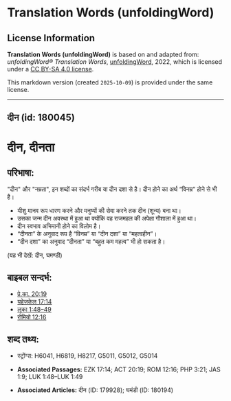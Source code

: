 # Translation Words (unfoldingWord)

## License Information

**Translation Words (unfoldingWord)** is based on and adapted from: _unfoldingWord® Translation Words_, [unfoldingWord](https://unfoldingword.org/utw), 2022, which is licensed under a [CC BY-SA 4.0 license](https://creativecommons.org/licenses/by-sa/4.0/legalcode.en).

This markdown version (created `2025-10-09`) is provided under the same license.



--------------------------------

## दीन (id: 180045)

दीन, दीनता
==========

परिभाषा:
--------

"दीन" और "नम्रता", इन शब्दों का संदर्भ गरीब या दीन दशा से है। दीन होने का अर्थ “विनम्र” होने से भी है।

* यीशु मानव रूप धारण करने और मनुष्यों की सेवा करने तक दीन (शून्य) बना था।
* उसका जन्म दीन अवस्था में हुआ था क्योंकि वह राजमहल की अपेक्षा गौशाला में हुआ था।
* दीन स्वभाव अभिमानी होने का विलोम है।
* “दीनता” के अनुवाद रूप है “विनम्र” या “दीन दशा” या “महत्वहीन”।
* “दीन दशा” का अनुवाद “दीनता” या “बहुत कम महत्व” भी हो सकता है।

(यह भी देखें: दीन, घमण्डी)

बाइबल सन्दर्भ:
--------------

* [प्रे.का. 20:19](https://ref.ly/Acts20:19)
* [यहेजकेल 17:14](https://ref.ly/Ezek17:14)
* [लूका 1:48–49](https://ref.ly/Luke1:48-Luke1:49)
* [रोमियो 12:16](https://ref.ly/Rom12:16)

शब्द तथ्य:
----------

* स्ट्रोंग्स: H6041, H6819, H8217, G5011, G5012, G5014

* **Associated Passages:** EZK 17:14; ACT 20:19; ROM 12:16; PHP 3:21; JAS 1:9; LUK 1:48–LUK 1:49
* **Associated Articles:** दीन (ID: 179928); घमंडी (ID: 180194)

